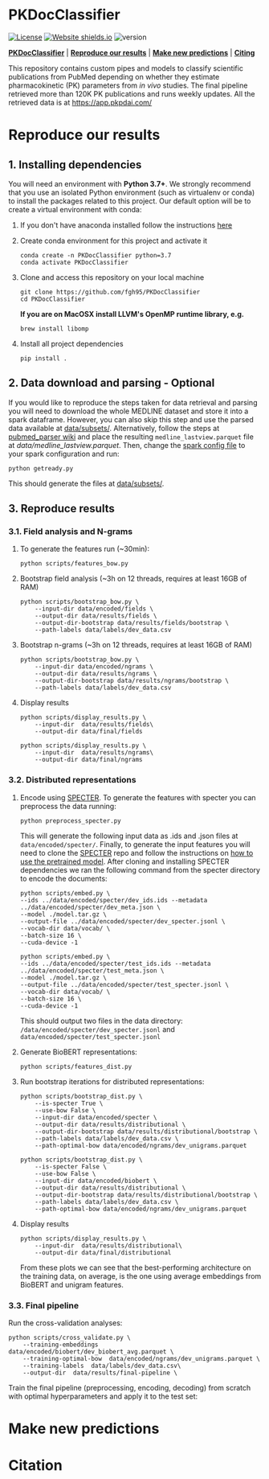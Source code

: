 # PKDocClassifier
[![License](https://img.shields.io/badge/License-MIT-blue.svg)](https://github.com/fgh95/PKDocClassifier/blob/master/LICENSE) [![Website shields.io](https://img.shields.io/website-up-down-green-red/http/shields.io.svg)](https://app.pkpdai.com/) ![version](https://img.shields.io/badge/version-0.1.0-blue) 


[**PKDocClassifier**](#pkdocclassifier) | [**Reproduce our results**](#reproduce-our-results) | [**Make new predictions**](#make-new-predictions) | [**Citing**](#citation)



This repository contains custom pipes and models to classify scientific publications from PubMed depending on whether they estimate pharmacokinetic (PK) parameters from _in vivo_ studies. The final pipeline retrieved more than 120K PK publications and runs weekly updates. All the retrieved data is at https://app.pkpdai.com/

# Reproduce our results

## 1. Installing dependencies 

You will need an environment with **Python 3.7+**. We strongly recommend that you use an isolated Python environment (such as virtualenv or conda) to install the packages related to this project. Our default option will be to create a virtual environment with conda:
    
1. If you don't have anaconda installed follow the instructions [here](https://conda.io/projects/conda/en/latest/user-guide/install/index.html?highlight=conda#regular-installation)

2. Create conda environment for this project and activate it 

    ````
   conda create -n PKDocClassifier python=3.7
   conda activate PKDocClassifier
    ````

3. Clone and access this repository on your local machine 
   
   ````
   git clone https://github.com/fgh95/PKDocClassifier
   cd PKDocClassifier
   ````
   **If you are on MacOSX install LLVM's OpenMP runtime library, e.g.** 

   ````
   brew install libomp
   ````

5. Install all project dependencies

   ````
   pip install .
   ````

## 2. Data download and parsing - Optional

If you would like to reproduce the steps taken for data retrieval and parsing you will need to download the whole MEDLINE dataset and store it into a spark dataframe. 
However, you can also skip this step and use the parsed data available at [data/subsets/](https://github.com/fgh95/PKDocClassifier/tree/master/data/subsets). Alternatively, follow the steps at [pubmed_parser wiki](https://github.com/titipata/pubmed_parser/wiki/Download-and-preprocess-MEDLINE-dataset) and place the resulting `medline_lastview.parquet` file at _data/medline_lastview.parquet_. Then, change the [spark config file](https://github.com/fgh95/PKDocClassifier/blob/master/sparksetup/sparkconf.py) to your spark configuration and run:

````
python getready.py
````

This should generate the files at [data/subsets/](https://github.com/fgh95/PKDocClassifier/tree/master/data/subsets).

## 3. Reproduce results

### 3.1. Field analysis and N-grams

1. To generate the features run (~30min):

   ````
   python scripts/features_bow.py
   ````

2. Bootstrap field analysis (~3h on 12 threads, requires at least 16GB of RAM)

   ````
   python scripts/bootstrap_bow.py \
       --input-dir data/encoded/fields \
       --output-dir data/results/fields \
       --output-dir-bootstrap data/results/fields/bootstrap \
       --path-labels data/labels/dev_data.csv
   ````

3. Bootstrap n-grams (~3h on 12 threads, requires at least 16GB of RAM)

   ````
   python scripts/bootstrap_bow.py \
       --input-dir data/encoded/ngrams \
       --output-dir data/results/ngrams \
       --output-dir-bootstrap data/results/ngrams/bootstrap \
       --path-labels data/labels/dev_data.csv
   ````

4. Display results

   ````
   python scripts/display_results.py \
       --input-dir  data/results/fields\
       --output-dir data/final/fields
   ````

   ````
   python scripts/display_results.py \
       --input-dir  data/results/ngrams\
       --output-dir data/final/ngrams
   ````

### 3.2. Distributed representations


1. Encode using [SPECTER](https://github.com/allenai/specter). To generate the features with specter you can preprocess the data running: 

   ````
   python preprocess_specter.py
   ````

   This will generate the following input data as .ids and .json files at `data/encoded/specter/`. Finally, 
   to generate the input features you will need to clone the [SPECTER](https://github.com/allenai/specter) repo and follow the instructions on [how to use the pretrained model](https://github.com/allenai/specter#how-to-use-the-pretrained-model). 
   After cloning and installing SPECTER dependencies we ran the following command from the specter directory to encode the documents: 

   ````
   python scripts/embed.py \
   --ids ../data/encoded/specter/dev_ids.ids --metadata ../data/encoded/specter/dev_meta.json \
   --model ./model.tar.gz \
   --output-file ../data/encoded/specter/dev_specter.jsonl \
   --vocab-dir data/vocab/ \
   --batch-size 16 \
   --cuda-device -1
   ````

   ````
   python scripts/embed.py \
   --ids ../data/encoded/specter/test_ids.ids --metadata ../data/encoded/specter/test_meta.json \
   --model ./model.tar.gz \
   --output-file ../data/encoded/specter/test_specter.jsonl \
   --vocab-dir data/vocab/ \
   --batch-size 16 \
   --cuda-device -1
   ````

   This should output two files in the data directory: 
   `/data/encoded/specter/dev_specter.jsonl` and `data/encoded/specter/test_specter.jsonl`


2. Generate BioBERT representations:

   ````
   python scripts/features_dist.py
   ````

3. Run bootstrap iterations for distributed representations:
   ````
   python scripts/bootstrap_dist.py \
       --is-specter True \
       --use-bow False \
       --input-dir data/encoded/specter \
       --output-dir data/results/distributional \
       --output-dir-bootstrap data/results/distributional/bootstrap \
       --path-labels data/labels/dev_data.csv \
       --path-optimal-bow data/encoded/ngrams/dev_unigrams.parquet
   ````
   
   ````
   python scripts/bootstrap_dist.py \
       --is-specter False \
       --use-bow False \
       --input-dir data/encoded/biobert \
       --output-dir data/results/distributional \
       --output-dir-bootstrap data/results/distributional/bootstrap \
       --path-labels data/labels/dev_data.csv \
       --path-optimal-bow data/encoded/ngrams/dev_unigrams.parquet
   ````

   
4. Display results

   ````
   python scripts/display_results.py \
       --input-dir  data/results/distributional\
       --output-dir data/final/distributional
   ````
   From these plots we can see that the best-performing architecture on the training data, on average, is the one using average embeddings from BioBERT and unigram features. 


### 3.3. Final pipeline

Run the cross-validation analyses: 

   ````
   python scripts/cross_validate.py \
       --training-embeddings  data/encoded/biobert/dev_biobert_avg.parquet \
       --training-optimal-bow  data/encoded/ngrams/dev_unigrams.parquet \
       --training-labels  data/labels/dev_data.csv\
       --output-dir  data/results/final-pipeline \
   ````

Train the final pipeline (preprocessing, encoding, decoding) from scratch with optimal hyperparameters and apply it to the test set:



# Make new predictions

# Citation